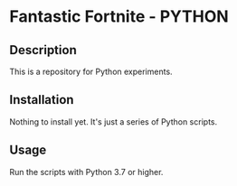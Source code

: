 # Fantastic Fortnite - PYTHON

## Description

This is a repository for Python experiments.

## Installation

Nothing to install yet. It's just a series of Python scripts.

## Usage

Run the scripts with Python 3.7 or higher.
